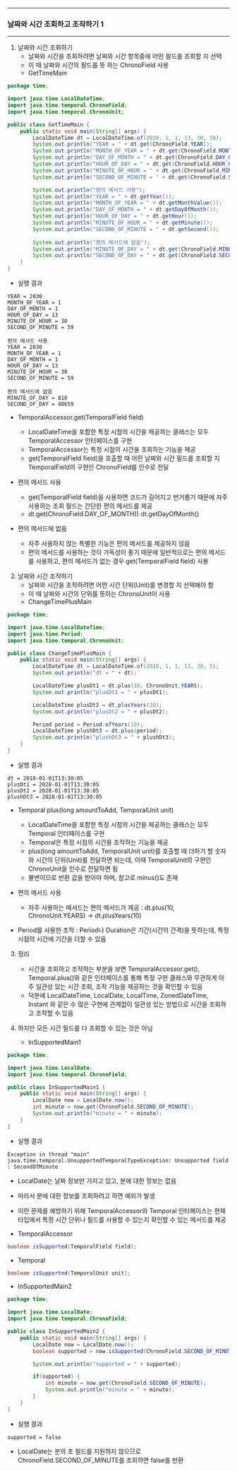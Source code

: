-----
### 날짜와 시간 조회하고 조작하기 1
-----
1. 날짜와 시간 조회하기
   - 날짜와 시간을 조회하려면 날짜와 시간 항목중에 어떤 필드를 조회할 지 선택
   - 이 때 날짜와 시간의 필드를 뜻 하는 ChronoField 사용
   - GetTimeMain
```java
package time;

import java.time.LocalDateTime;
import java.time.temporal.ChronoField;
import java.time.temporal.ChronoUnit;

public class GetTimeMain {
    public static void main(String[] args) {
        LocalDateTime dt = LocalDateTime.of(2030, 1, 1, 13, 30, 59);
        System.out.println("YEAR = " + dt.get(ChronoField.YEAR));
        System.out.println("MONTH_OF_YEAR = " + dt.get(ChronoField.MONTH_OF_YEAR));
        System.out.println("DAY_OF_MONTH = " + dt.get(ChronoField.DAY_OF_MONTH));
        System.out.println("HOUR_OF_DAY = " + dt.get(ChronoField.HOUR_OF_DAY));
        System.out.println("MINUTE_OF_HOUR = " + dt.get(ChronoField.MINUTE_OF_HOUR));
        System.out.println("SECOND_OF_MINUTE = " + dt.get(ChronoField.SECOND_OF_MINUTE));

        System.out.println("편의 메서드 사용");
        System.out.println("YEAR = " + dt.getYear());
        System.out.println("MONTH_OF_YEAR = " + dt.getMonthValue());
        System.out.println("DAY_OF_MONTH = " + dt.getDayOfMonth());
        System.out.println("HOUR_OF_DAY = " + dt.getHour());
        System.out.println("MINUTE_OF_HOUR = " + dt.getMinute());
        System.out.println("SECOND_OF_MINUTE = " + dt.getSecond());
        
        System.out.println("편의 메서드에 없음");
        System.out.println("MINUTE_OF_DAY = " + dt.get(ChronoField.MINUTE_OF_DAY));
        System.out.println("SECOND_OF_DAY = " + dt.get(ChronoField.SECOND_OF_DAY));
    }
}
```
   - 실행 결과
```
YEAR = 2030
MONTH_OF_YEAR = 1
DAY_OF_MONTH = 1
HOUR_OF_DAY = 13
MINUTE_OF_HOUR = 30
SECOND_OF_MINUTE = 59

편의 메서드 사용
YEAR = 2030
MONTH_OF_YEAR = 1
DAY_OF_MONTH = 1
HOUR_OF_DAY = 13
MINUTE_OF_HOUR = 30
SECOND_OF_MINUTE = 59

편의 메서드에 없음
MINUTE_OF_DAY = 810
SECOND_OF_DAY = 48659
```

  - TemporalAccessor.get(TemporalField field)
    + LocalDateTime을 포함한 특정 시점의 시간을 제공하는 클래스는 모두 TemporalAccessor 인터페이스를 구현
    + TemporalAccessor는 특정 시점의 시간을 조회하는 기능을 제공
    + get(TemporalField field)을 호출할 때 어떤 날짜와 시간 필드를 조회할 지 TemporalField의 구현인 ChronoField를 인수로 전달

  - 편의 메서드 사용
    + get(TemporalField field)을 사용하면 코드가 길어지고 번거롭기 때문에 자주 사용하는 조회 필드는 간단한 편의 메서드를 제공
    + dt.get(ChronoField.DAY_OF_MONTH)) dt.getDayOfMonth()

  - 편의 메서드에 없음
    + 자주 사용하지 않는 특별한 기능은 편의 메서드를 제공하지 않음
    + 편의 메서드를 사용하는 것이 가독성이 좋기 때문에 일반적으로는 편의 메서드를 사용하고, 편의 메서드가 없는 경우 get(TemporalField field) 사용

2. 날짜와 시간 조작하기
   - 날짜와 시간을 조작하려면 어떤 시간 단위(Unit)를 변경할 지 선택해야 함
   - 이 때 날짜와 시간의 단위를 뜻하는 ChronoUnit이 사용
   - ChangeTimePlusMain
```java
package time;

import java.time.LocalDateTime;
import java.time.Period;
import java.time.temporal.ChronoUnit;

public class ChangeTimePlusMain {
    public static void main(String[] args) {
        LocalDateTime dt = LocalDateTime.of(2018, 1, 1, 13, 30, 5);
        System.out.println("dt = " + dt);

        LocalDateTime plusDt1 = dt.plus(10, ChronoUnit.YEARS);
        System.out.println("plusDt1 = " + plusDt1);

        LocalDateTime plusDt2 = dt.plusYears(10);
        System.out.println("plusDt2 = " + plusDt2);

        Period period = Period.ofYears(10);
        LocalDateTime plushDt3 = dt.plus(period);
        System.out.println("plushDt3 = " + plushDt3);
    }
}
```
  - 실행 결과
```
dt = 2018-01-01T13:30:05
plusDt1 = 2028-01-01T13:30:05
plusDt2 = 2028-01-01T13:30:05
plushDt3 = 2028-01-01T13:30:05
```

   - Temporal plus(long amountToAdd, TemporalUnit unit)
     + LocalDateTime을 포함한 특정 시점의 시간을 제공하는 클래스는 모두 Temporal 인터페이스를 구현
     + Temporal은 특정 시점의 시간을 조작하는 기능을 제공
     + plus(long amountToAdd, TemporalUnit unit)를 호출할 때 더하기 할 숫자와 시간의 단위(Unit)를 전달하면 되는데, 이때 TemporalUnit의 구현인 ChronoUnit을 인수로 전달하면 됨
     + 불변이므로 반환 값을 받아야 하며, 참고로 minus()도 존재

   - 편의 메서드 사용
     + 자주 사용하는 메서드는 편의 메서드가 제공 : dt.plus(10, ChronoUnit.YEARS) → dt.plusYears(10)

   - Period를 사용한 조작 : Period나 Duration은 기간(시간의 간격)을 뜻하는데, 특정 시점의 시간에 기간을 더할 수 있음

3. 정리
   - 시간을 조회하고 조작하는 부분을 보면 TemporalAccessor.get(), Temporal.plus()와 같은 인터페이스를 통해 특정 구현 클래스와 무관하게 아주 일관성 있는 시간 조회, 조작 기능을 제공하는 것을 확인할 수 있음
   - 덕분에 LocalDateTime, LocalDate, LocalTime, ZonedDateTime, Instant 와 같은 수 많은 구현에 관계없이 일관성 있는 방법으로 시간을 조회하고 조작할 수 있음

4. 하지만 모든 시간 필드를 다 조회할 수 있는 것은 아님
   - InSupportedMain1
```java
package time;

import java.time.LocalDate;
import java.time.temporal.ChronoField;

public class InSupportedMain1 {
    public static void main(String[] args) {
        LocalDate now = LocalDate.now();
        int minute = now.get(ChronoField.SECOND_OF_MINUTE);
        System.out.println("minute = " + minute);
    }
}
```
  - 실행 결과
```
Exception in thread "main"
java.time.temporal.UnsupportedTemporalTypeException: Unsupported field : SecondOfMinute
```
   - LocalDate는 날짜 정보만 가지고 있고, 분에 대한 정보는 없음
   - 따라서 분에 대한 정보를 조회하려고 하면 예외가 발생
   - 이런 문제를 예방하기 위해 TemporalAccessor와 Temporal 인터페이스는 현재 타입에서 특정 시간 단위나 필드를 사용할 수 있는지 확인할 수 있는 메서드를 제공

   - TemporalAccessor
```java
boolean isSupported(TemporalField field);
```
   - Temporal
```java
boolean isSupported(TemporalUnit unit);
```
   - InSupportedMain2
```java
package time;

import java.time.LocalDate;
import java.time.temporal.ChronoField;

public class InSupportedMain2 {
    public static void main(String[] args) {
        LocalDate now = LocalDate.now();
        boolean supported = now.isSupported(ChronoField.SECOND_OF_MINUTE);

        System.out.println("supported = " + supported);

        if(supported) {
            int minute = now.get(ChronoField.SECOND_OF_MINUTE);
            System.out.println("minute = " + minute);
        }
    }
}
```
   - 실행 결과
```
supported = false
```
   - LocalDate는 분의 초 필드를 지원하지 않으므로 ChronoField.SECOND_OF_MINUTE를 조회하면 false를 반환

